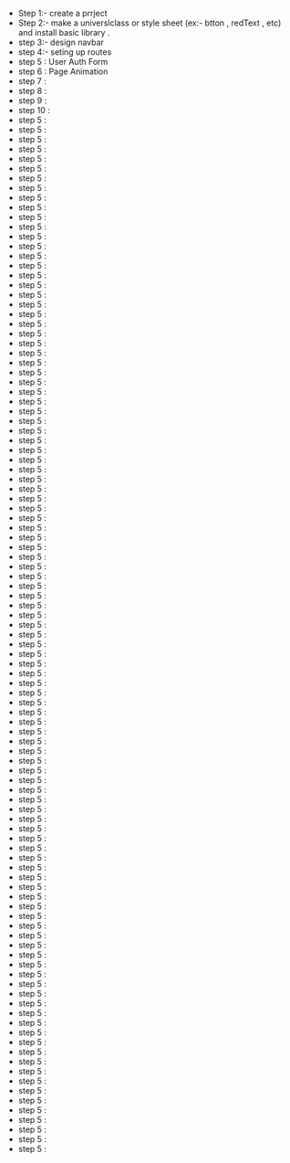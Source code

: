 * Step 1:- create a prrject 
* Step 2:- make a universlclass or style sheet (ex:- btton , redText , etc) and install basic library .
* step 3:- design navbar
* step 4:- seting up routes
* step 5 : User Auth Form
* step 6 : Page Animation
* step 7 : 
* step 8 : 
* step 9 : 
* step 10 : 
* step 5 : 
* step 5 : 
* step 5 : 
* step 5 : 
* step 5 : 
* step 5 : 
* step 5 : 
* step 5 : 
* step 5 : 
* step 5 : 
* step 5 : 
* step 5 : 
* step 5 : 
* step 5 : 
* step 5 : 
* step 5 : 
* step 5 : 
* step 5 : 
* step 5 : 
* step 5 : 
* step 5 : 
* step 5 : 
* step 5 : 
* step 5 : 
* step 5 : 
* step 5 : 
* step 5 : 
* step 5 : 
* step 5 : 
* step 5 : 
* step 5 : 
* step 5 : 
* step 5 : 
* step 5 : 
* step 5 : 
* step 5 : 
* step 5 : 
* step 5 : 
* step 5 : 
* step 5 : 
* step 5 : 
* step 5 : 
* step 5 : 
* step 5 : 
* step 5 : 
* step 5 : 
* step 5 : 
* step 5 : 
* step 5 : 
* step 5 : 
* step 5 : 
* step 5 : 
* step 5 : 
* step 5 : 
* step 5 : 
* step 5 : 
* step 5 : 
* step 5 : 
* step 5 : 
* step 5 : 
* step 5 : 
* step 5 : 
* step 5 : 
* step 5 : 
* step 5 : 
* step 5 : 
* step 5 : 
* step 5 : 
* step 5 : 
* step 5 : 
* step 5 : 
* step 5 : 
* step 5 : 
* step 5 : 
* step 5 : 
* step 5 : 
* step 5 : 
* step 5 : 
* step 5 : 
* step 5 : 
* step 5 : 
* step 5 : 
* step 5 : 
* step 5 : 
* step 5 : 
* step 5 : 
* step 5 : 
* step 5 : 
* step 5 : 
* step 5 : 
* step 5 : 
* step 5 : 
* step 5 : 
* step 5 : 
* step 5 : 
* step 5 : 
* step 5 : 
* step 5 : 
* step 5 : 
* step 5 : 
* step 5 : 
* step 5 : 
* step 5 : 
* step 5 : 
* step 5 : 
* step 5 : 
* step 5 : 